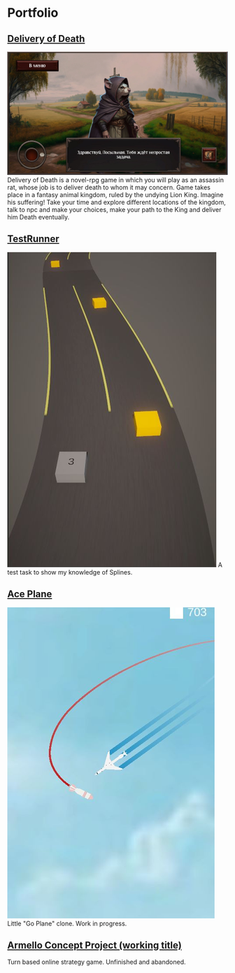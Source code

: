 # Portfolio

## [Delivery of Death](https://ldjam.com/events/ludum-dare/53/delivery-of-death)
![alt text](https://github.com/MountainInn/Portfolio/blob/main/DeliveryOfDeath.jpg?raw=true)
Delivery of Death is a novel-rpg game in which you will play as an assassin rat, whose job is to deliver death to whom it may concern. Game takes place in a fantasy animal kingdom, ruled by the undying Lion King. Imagine his suffering! Take your time and explore different locations of the kingdom, talk to npc and make your choices, make your path to the King and deliver him Death eventually. 

## [TestRunner](https://github.com/MountainInn/TestRunner)
![alt text](https://github.com/MountainInn/Portfolio/blob/main/TestRunner.jpg?raw=true)
A test task to show my knowledge of Splines. 

## [Ace Plane](https://github.com/MountainInn/Ace-Plane)
![alt text](https://github.com/MountainInn/Portfolio/blob/main/AcePlane.jpg?raw=true)
Little "Go Plane" clone. Work in progress.

## [Armello Concept Project (working title)](https://github.com/MountainInn/ArmelloConceptProject)
Turn based online strategy game. Unfinished and abandoned.
